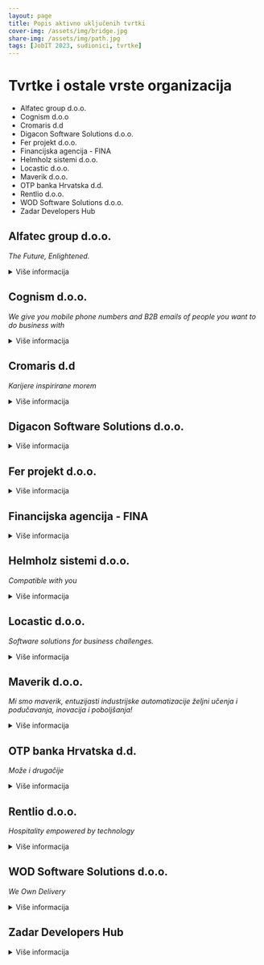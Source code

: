 ```yaml
---
layout: page
title: Popis aktivno uključenih tvrtki
cover-img: /assets/img/bridge.jpg
share-img: /assets/img/path.jpg
tags: [JobIT 2023, sudionici, tvrtke]
---
```


# Tvrtke i ostale vrste organizacija

- Alfatec group d.o.o.
- Cognism d.o.o
- Cromaris d.d
- Digacon Software Solutions d.o.o.
- Fer projekt d.o.o.
- Financijska agencija - FINA
- Helmholz sistemi d.o.o.
- Locastic d.o.o.
- Maverik d.o.o.
- OTP banka Hrvatska d.d.
- Rentlio d.o.o.
- WOD Software Solutions d.o.o.
- Zadar Developers Hub

## Alfatec group d.o.o.
*The Future, Enlightened.*
<details>
  <summary>Više informacija</summary>
<p><strong>Alfatec Group</strong> već više od 30 godina svoje klijente i djelatnike vodi na put promjene i razvoja, a podaci su jezgra naše ekspertize. Kao visokospecijalizirana tvrtka za upravljanje podacima, predvodimo podatkovnu industriju u SEE regiji. Naši djelatnici su renomirani industrijski profesionalci i stručnjaci specijalizirani za podatke. Koristeći najsuvremeniju AI & ML tehnologiju, inoviramo i stvaramo brze, učinkovite i sigurne proizvode jednostavne za korištenje. Uspješno smo proveli više od 200 projekata uz kreiranje vlastitih naprednih rješenja. Naše iskustvo pokazalo nam je da su ulaganja u zaposlenike temelj uspjeha i zato već godinama uspješno razvijamo poslovanje uz jasnu viziju zajedničkog rasta.</p>

<p><strong>Poziv sudionicima:</strong> Koristimo najsuvremeniju tehnologiju za izazovne projekte temeljene na strojnom učenju, analizi velikih skupova podataka i poslovnoj inteligenciji. Naša organizacijska kultura temelji se na dubokoj posvećenosti znanju, profesionalnom rastu i razvoju. Ako ste ambiciozni i fokusirani na profesionalni rast pridružite se našem Alfatimu!</p>

<p><em>Speed dating</em> predstavnik tvrtke: <strong>Ante Miočić</strong>, Senior Software Developer</p>
<a href="https://www.alfatec.ai/" target="_blank">https://www.alfatec.ai/</a><br />

<!-- <img src="/assets/img/Alfatec2.jpg" alt="Alfatec group d.o.o." width="200" height="auto"> -->
</details>

## Cognism d.o.o.
*We give you mobile phone numbers and B2B emails of people you want to do business with*
<details>
  <summary>Više informacija</summary>
<!-- <img src="/assets/img/Cognism.png" alt="Cognism d.o.o." width="200" height="auto"> -->
<p>We’re an international team who are passionate about data and the role it can play in prospecting.</p>

<p>We are working to provide transformative solutions to help revenue teams drive predictable lead generation and improve conversions across all your sales engagements.</p>

<p>Cognism is on a mission to drive the next evolution of sales and marketing technology. We believe there is a better way for revenue teams to approach prospecting which will drive predictable outcomes. We are taking prospecting from an art to a science.</p>

  <p><strong>Poziv sudionicima:</strong> Our team places great value on our working relationships.</p>

<p>Yes, we live and breathe tech, however, we will never overlook the people behind it. We strive to create a space where our teams genuinely want to be, every day. Our people are inclusive, showing respect to one another when going about their work and play.</p>
<p>As they say, teamwork makes the dream work!</p>
<p><em>Speed dating</em> predstavnik tvrtke: <strong>Petar Garžina</strong>, Engineering Manager</p>
<p><a href="https://cognism.com" target="_blank">cognism.com</a></p>
</details>
  
## Cromaris d.d
*Karijere inspirirane morem* 
<details>
  <summary>Više informacija</summary>
<!-- <img src="/assets/img/Cromaris_disperadun.png" alt="Cromaris d.d" width="200" height="auto"> -->
  <p>Cromaris je lider u proizvodnji i preradi premium mediteranske ribe vrhunske kvalitete i šesta kompanija u uzgoju brancina i orade na svijetu po količini proizvodnje, a ujedno i najbrže rastuća kompanija s trendom daljnjega rasta.</p>
<p>IT odjel Cromarisa se sastoji od 2 tima - SAP aplikativne podrške  i sistemske podrške. U SAP podršci razvijamo kadrove kao poslovne IT konzultante, a naši sistemaši uz  standardne sistemaške poslove (serveri, mreža, korisnička podrška), bave se svakodnevno i sa specijalnom industrijskom IT opremom. Oba tima sudjeluju u razvoju jedinstvenih i zanimljivih rješenja.</p>
    <p><strong>Poziv sudionicima:</strong> Ako želite raditi s vrhunskim tehnologijama i ostati živjeti u Zadru, Cromaris je mjesto za vas. U našem timu sistemske podrške, naučit ćete o instalaciji servera (failover cluster, virtualizacija, AD, skriptiranje...), naprednom konfiguriranju mreže, radu sa specijalnom industrijskom IT opremom i raznim senzorima. </p>
<p>Kao SAP podrška prvenstveno ćete naučiti o poslovnim procesima, kako ih unaprjeđivati i na kraju kako to prenijeti u SAP.</p>
    <p><em>Speed dating</em> predstavnik tvrtke: <strong>Mislav Škara</strong> / Voditelj IT-a; <strong>Frane Karinja</strong> / Voditelj sistemske podrške</p>
    <a href="https://cromaris.com/hr/pridruzi-nam-se/" target="_blank">cromaris.com</a>
</details>
  
## Digacon Software Solutions d.o.o.

<details>
  <summary>Više informacija</summary>
<!-- <img src="/assets/img/Digacon.png" alt="Digacon Software Solutions d.o.o." width="200" height="auto"> -->
  <p>Digacon's vision is to be a long-term partner in the process of digital transformation for medium-sized companies in the EU / DACH market, including several industries, especially the automotive and construction industries. The vision includes the goal of transforming partner preferences into full-fledged joint ventures in the form of digital companies and software products.</p>
<p>Currently, we have offices in Zagreb and Zadar and counting 42 employees.</p>
<p><strong>Poziv sudionicima:</strong> Želimo pojačati IT zajednicu u Zadru! :) </p>
<p><em>Speed dating</em> predstavnik tvrtke: <strong>Valentina Ćosić</strong> HR Generalist</p>
<a href="https://digacon-software.com/en/" target="_blank">digacon-software.com</a>
</details>
  
## Fer projekt d.o.o.

<details>
  <summary>Više informacija</summary>
<!-- <img src="/assets/img/FERProjekt.png" alt="Fer projekt d.o.o." width="200" height="auto"> -->
  <p>FER PROJEKT je tvrtka čija je osnovna djelatnost osmišljavanje i izrada prezentacije Vaše tvrtke, proizvoda ili djelatnosti na webu.</p>
<p><strong>Poziv sudionicima:</strong> Naša ekipa majstora/ica svog zanata nastojat će vam približiti poslove i projekte s kojima se bavimo, a visokomotiviranim, talentiranim i ambicioznim osobama možemo ponuditi stručnu praksu i/ili zaposlenje.</p>
<p>*Speed dating* predstavnik tvrtke: Robert Badurina, CTO</p>
<a href="https://www.fer-projekt.com/" target="_blank">fer-projekt.com</a>
</details>

## Financijska agencija - FINA

<details>
  <summary>Više informacija</summary>
<!-- <img src="/assets/img/Fina_logo_slika_RGB.jpg" alt="FINA" width="200" height="auto"> -->
  <p>Financijska agencija je vodeća hrvatska tvrtka na području pružanja financijskih i elektroničkih usluga. Nacionalna pokrivenost, informatički sustav prokušan na najzahtjevnijim poslovima od nacionalne važnosti te profesionalnost stručnih timova omogućuju pripremu i provedbu različitih projekata, od jednostavnih financijskih transakcija do najsofisticiranijih poslova u elektroničkom poslovanju.
</p>
<p>*Speed dating* predstavnik tvrtke: Anamarija Lacković - Voditeljica  Odjel za razvoj aplikativnih rješenja</p>
<a href="https://www.fina.hr" target="_blank">fina.hr</a>
</details>
    
## Helmholz sistemi d.o.o.
*Compatible with you*

<details>
  <summary>Više informacija</summary>
<p>Tvrtka Helmholz Sistemi d.o.o. proizvodi opremu za automatizaciju u industriji. Naš ured u Zadru sastoji se od hardverskog i softverskog odjela koji radi na razvoju "Industry 4.0" uređaja. Između ostalog naš najveći fokus je na industrijskom firewallu WallIE i Flextra Profinet managed switchu.</p>

<p><strong>Poziv sudionicima:</strong> Ako želite doznati više o 4. industrijskoj revoluciji i uređajima koji će omogućiti tranziciju, posjetite naš štand i porazgovarajte s našim inženjerima!</p>

<a href="https://www.helmholz.hr" target="_blank">helmholz.hr</a><br />
<a href="https://www.helmholz.de" target="_blank">helmholz.de</a>
</details>

## Locastic d.o.o.
*Software solutions for business challenges.*

<details>
  <summary>Više informacija</summary>
<p>Locastic je agencija specijalizirana za razvoj web i mobilnih aplikacija te savjetovanje - prisutna na tržištu od 2010. godine. Mladi tim stručnjaka čine programeri, dizajneri, projekt menadžeri i UX stručnjaci sa višegodišnjim iskustvom u svom području. </p>
  
     <p><em>Speed dating</em> predstavnik tvrtke: <strong>Toni Milicevic</strong> / Voditelj marketinga</p>

<a href="https://www.locastic.com" target="_blank">locastic.com</a><br />
</details>
    
## Maverik d.o.o.
*Mi smo maverik, entuzijasti industrijske automatizacije željni učenja i podučavanja, inovacija i poboljšanja!*
<details>
  <summary>Više informacija</summary>
<!--  <img src="/assets/img/Maverik.png" alt="Maverik d.o.o." width="200" height="auto"> -->
<p>Maverik nudi “ključ u ruke” rješenja za industrijsku automatizaciju. Trenutno razvijamo startup gloglo - mobilni samoposlužni točionik.</p>
<p><strong>Poziv sudionicima:</strong> Zadarski hardware startup koji razvija gloglo – mobilni samoposlužni točionik. Navrati na pivo!</p>

<p><em>Speed dating</em> predstavnik tvrtke: Petar Vlahović / osnivač</p>

<a href="https://www.maverik.hr" traget="_blank">maverik.hr</a> <br />
<a href="https://www.gloglo.rocks" target="_blank">gloglo.rocks</a>
</details>
        
## OTP banka Hrvatska d.d.
*Može i drugačije*
<details>
  <summary>Više informacija</summary>
<p>OTP banka je dio najbrže rastuće financijske institucije u srednjoj i istočnoj Europi, četvrta po veličini banka na hrvatskom tržištu. Preko 2000 zaposlenika brine se za financijske potrebe više od pola milijuna klijenata. Sjedište banke je u Splitu, s centralnim funkcijama i u Zadru i Zagrebu, kao i poslovnim centrima u Varaždinu, Puli, Dubrovniku i Osijeku te poslovnicama u svim dijelovima Hrvatske. Naš razgranat koncept organizacije banke omogućava karijeru i napredovanje u različitim poslovnim područjima na više lokacija u Hrvatskoj.  Mi smo banka novog vremena, usmjerena na svoje korisnike. Prepoznati smo kao društveno odgovorna, napredna i digitalna organizacija koja njeguje fleksibilan način rada i brine o ravnoteži privatnog i poslovnog života. Integriramo ESG načela u sve segmente poslovanja, a cilj nam je stvoriti organizaciju u kojoj svatko može prepoznati i razviti svoj potencijal, ostvariti svoje ambicije, dati svoj doprinos i istaknuti se svojim radom. Zato ulažemo trud u izgradnju poticajne radne okoline u kojoj se suradnjom razvijamo, učimo, napredujemo i ispunjavamo očekivanja naših klijenata. Kroz cjelovitu digitalnu transformaciju u koju smo krenuli početkom 2022, stvaramo okvir za inovativna poslovna rješenja i autentično korisničko iskustvo. Kako bismo bili u mogućnosti ostvariti sve navedeno, kontinuirano tražimo najbolje talente za digitalizaciju s kojima želimo zajedno graditi novu digitalnu budućnost banke.</p>

<p><strong>Poziv sudionicima:</strong>Naš je izbor kako ćemo kročiti kroz život. Možemo ići dobro poznatim putovima ili utabati nove, a sve ovisi o odabranoj perspektivi. U OTP banci vjerujemo kako je uvijek moguće i drugačije.</p>

<p>Inovativni ste, kreativni, spremni na poslovne izazove i nova rješenja te imate svjež pogled na postojeće postojeće procese?
Razmišljate izvan okvira, spremni ste na promjene i stalno usavršavanje koristeći inovativne tehnologije i agilni način rada?</p>

<p>Posjetite nas na štandu OTP banke i upoznajte mogućnosti koje vam banka nudi u području zapošljavanja i organizacije stručnih praksi!</p>
  
<p><em>Speed dating</em>: Danijel Fatović, Viši direktor Direkcije digitalne transformacije / Frane Gospić, Digitalni konzultant / Anamarija Milin, Viši specijalist za selekciju / Anita Stojšić, Viši specijalist za upravljanje znanjem, karijerom i iskustvom zaposlenika</p>
  <a href="https://www.otpbanka.hr" traget="_blank">otpbanka.hr</a> <br />
<a href="https://hr.linkedin.com/company/otp-banka-hrvatska-d.d." target="_blank">LinkedIn</a><br />
  <a href="https://www.youtube.com/user/HROTPBanka" target="_blank">YouTube</a>
</details>
    
## Rentlio d.o.o.
*Hospitality empowered by technology*  

<details>
  <summary>Više informacija</summary>
<!-- <img src="/assets/img/Rentlio.jpg" alt="Rentlio d.o.o." width="200" height="auto"> -->
  <p>Rentlio je globalno SaaS property management rješenje s korisnicima u više od 40 zemalja svijeta. Nudi niz naprednih rješenja za hotelijere, property managere i iznajmljivače kako bi kvalitetno upravljali svojim objektima, uprihodili više i pružili vrhunsku uslugu svojim gostima. Nedavno je, sredinom 2022. godine, Rentlio ostvario investiciju od strane Infinum Ventures, investicijskog ogranka vodeće hrvatske tehnološke kompanije Infinum. </p>

<p>Rješavamo konkretan problem kroz automatizaciju i optimizaciju iznimno kompleksnih operativnih procesa. Zaljubljenici smo u tehnologiju kojom mijenjamo jednu od najmanje digitaliziranih industrija današnjice – turizam.</p>

<p>Rentlio nije *hype* proizvod koji se prodaje viralnošću. Rentlio je složen operativni sustav koji pomaže hotelijerima i svim ostalim pružateljima smještaja u turizmu poslovati efikasnije i uprihoditi više. </p>

<p>Među stotinama dostupnih hotelskih operativnih sustava naš cilj je biti među 5 najboljih u svijetu. Prvi korak u tom pohodu je etabliranje u regiji. U narednih 5 godina želimo zauzeti poziciju apsolutnog regionalnog tržišnog lidera u hotelskoj tehnologiji i postati odabir broj 1 modernih hotelijera i profesionalaca u turizmu. S preko 10 tisuća smještajnih jedinica koje već koriste Rentlio, čvrsti temelji za ostvarenje ovog cilja već su postavljeni!</p>

<p>Stalno jačanje i ulaganje u Rentlio tim nužno je kako bismo se kvalitetno suočili s izazovima koje digitalna transformacija predstavlja za regionalnu, ali i globalnu, hotelsku industriju – i zato smo uvijek u potrazi za novim kolegama, novim snagama željnima izazova.</p>

<p><strong>Poziv sudionicima:</strong> Saznajte sve o kombinaciji turizma i visoke tehnologije, o izazovima mijenjanja jedne od najmanje digitaliziranih industrija u Hrvatskoj, ali i globalno.</p>
<p>Saznajte kako Rentlio rješenja mijenjaju uobičajeno poslovanje, zašto su hotelijeri i iznajmljivači zapeli u 90-ima što se tehnologije tiče, i kako Rentlio tim to mijenja. Istovremeno s izazovima u hotelijerstvu i turizmu s kojima se susrećemo, saznajte što nudimo zaposlenima u Rentliju, kako radimo, koje vrijednosti njegujemo u svakodnevnom radu i kako nam možete pomoći.</p>

<a href="https://rentl.io/" target="_blank">rentl.io</a><br />
<a href="https://www.facebook.com/Rentlio/" target="_blank">Facebook</a><br />
<a href="https://www.instagram.com/rentlio/" target="_blank">Instagram</a><br />
<a href="https://www.linkedin.com/company/rentlio/mycompany/" target="_blank">LinkedIn</a><br />
<a href="https://www.youtube.com/channel/UCxe9C197-bFD13nY86XbrEA"  target="_blank">youtube.com</a><br />
<a href="https://twitter.com/rentlio" target="_blank">Twitter</a><br />
</details>
    
## WOD Software Solutions d.o.o.
*We Own Delivery*

<details>
  <summary>Više informacija</summary>
<!-- <img src="/assets/img/WOD-partner.png" alt="WOD Software Solutions d.o.o." width="200" height="auto"> -->
  <p>Naša specijalnost je razvoj enterprise sustava po mjeri korisnika, pri čemu stavljamo veliki naglasak na tehnološku izvrsnost.
U tako zahtjevnim i vrlo složenim poslovnim okruženjima pružamo cjelovitu uslugu, od analize poslovanja do implementacije sustava i konzaltinga.</p>

<p>Ponosni smo članovi CROZ Partner programa od samog osnutka.</p>

<p>Prije svega, mi smo grupa mladih ljudi koji vole ovaj posao (većinu vremena :-)).</p>

<p><strong>Poziv sudionicima:</strong> Radimo ozbiljne stvari na pametan način, ali nismo tako ozbiljni (a ni pametni) cijelo vrijeme. Danas ste student na Danima karijera, a možda već sutra novi kolega. Tu smo za sve što ste željeli pitati, a niste se usudili znati :)</p>

<p><em>Speed dating</em> predstavnik tvrtke: Mate Bogovič / osnivač</p>

<a href="https://www.linkedin.com/company/wod-software-solutions/" target="_blank">wod-software-solutions</a>
</details>

## Zadar Developers Hub

<details>
  <summary>Više informacija</summary>
<!--  <img src="/assets/img/ZdDevHub.png" alt="WOD Software Solutions d.o.o." width="200" height="auto"> -->
<p>Zadar Developers Hub pokrenula je grupa entuzijasta u svrhu stvaranja okvira za druženje i učenje o informacijskih tehnologijama, s posebnim naglaskom na razvojne i dizajnerske alate. Cilj nam je povezati ljude u zadarskoj regiji koji dijele interes prema informacijskim i komunikacijskim tehnologijama, njihovom razvoju i primjenjivosti. Želimo učiti i koristiti nove tehnologije te ih iskoristiti za realizaciju novih ideja i rješenja.</p>

<a href="http://www.zadardevelopers.com/" target="_blank">zadardevelopers.com</a>
    
</details>
